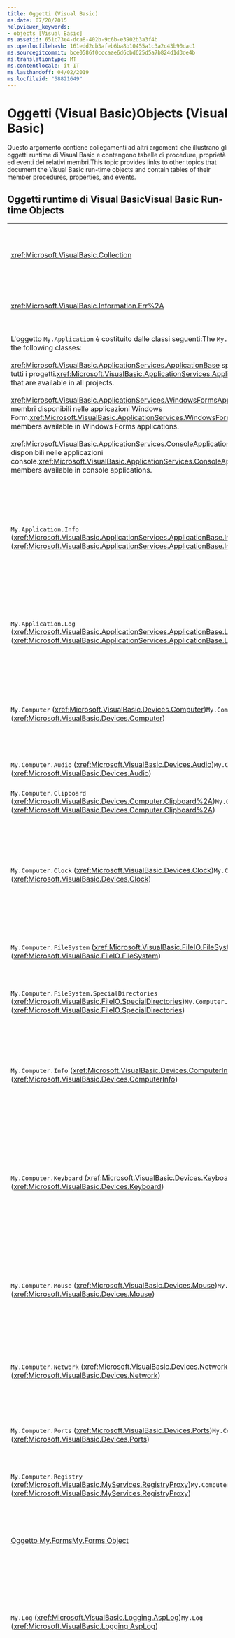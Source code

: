 ```yaml
---
title: Oggetti (Visual Basic)
ms.date: 07/20/2015
helpviewer_keywords:
- objects [Visual Basic]
ms.assetid: 651c73e4-dca8-402b-9c6b-e3902b3a3f4b
ms.openlocfilehash: 161edd2cb3afeb6ba8b10455a1c3a2c43b90dac1
ms.sourcegitcommit: bce0586f0cccaae6d6cbd625d5a7b824d1d3de4b
ms.translationtype: MT
ms.contentlocale: it-IT
ms.lasthandoff: 04/02/2019
ms.locfileid: "58821649"
---
```

# <a name="objects-visual-basic"></a><span data-ttu-id="f55fb-102">Oggetti (Visual Basic)</span><span class="sxs-lookup"><span data-stu-id="f55fb-102">Objects (Visual Basic)</span></span>
<span data-ttu-id="f55fb-103">Questo argomento contiene collegamenti ad altri argomenti che illustrano gli oggetti runtime di Visual Basic e contengono tabelle di procedure, proprietà ed eventi dei relativi membri.</span><span class="sxs-lookup"><span data-stu-id="f55fb-103">This topic provides links to other topics that document the Visual Basic run-time objects and contain tables of their member procedures, properties, and events.</span></span>  
  
## <a name="visual-basic-run-time-objects"></a><span data-ttu-id="f55fb-104">Oggetti runtime di Visual Basic</span><span class="sxs-lookup"><span data-stu-id="f55fb-104">Visual Basic Run-time Objects</span></span>  
  
|||  
|---|---|  
|<xref:Microsoft.VisualBasic.Collection>|<span data-ttu-id="f55fb-105">Rappresenta un modo pratico di visualizzare un gruppo correlato di elementi come un singolo oggetto.</span><span class="sxs-lookup"><span data-stu-id="f55fb-105">Provides a convenient way to see a related group of items as a single object.</span></span>|  
|<xref:Microsoft.VisualBasic.Information.Err%2A>|<span data-ttu-id="f55fb-106">Contiene informazioni sugli errori di runtime.</span><span class="sxs-lookup"><span data-stu-id="f55fb-106">Contains information about run-time errors.</span></span>|  
|<span data-ttu-id="f55fb-107">L'oggetto `My.Application` è costituito dalle classi seguenti:</span><span class="sxs-lookup"><span data-stu-id="f55fb-107">The `My.Application` object consists of the following classes:</span></span><br /><br /> <span data-ttu-id="f55fb-108"><xref:Microsoft.VisualBasic.ApplicationServices.ApplicationBase> specifica i membri disponibili in tutti i progetti.</span><span class="sxs-lookup"><span data-stu-id="f55fb-108"><xref:Microsoft.VisualBasic.ApplicationServices.ApplicationBase> provides members that are available in all projects.</span></span><br /><br /> <span data-ttu-id="f55fb-109"><xref:Microsoft.VisualBasic.ApplicationServices.WindowsFormsApplicationBase> specifica i membri disponibili nelle applicazioni Windows Form.</span><span class="sxs-lookup"><span data-stu-id="f55fb-109"><xref:Microsoft.VisualBasic.ApplicationServices.WindowsFormsApplicationBase> provides members available in Windows Forms applications.</span></span><br /><br /> <span data-ttu-id="f55fb-110"><xref:Microsoft.VisualBasic.ApplicationServices.ConsoleApplicationBase> specifica i membri disponibili nelle applicazioni console.</span><span class="sxs-lookup"><span data-stu-id="f55fb-110"><xref:Microsoft.VisualBasic.ApplicationServices.ConsoleApplicationBase> provides members available in console applications.</span></span>|<span data-ttu-id="f55fb-111">Specifica i dati associati solo all'applicazione o DLL corrente.</span><span class="sxs-lookup"><span data-stu-id="f55fb-111">Provides data that is associated only with the current application or DLL.</span></span> <span data-ttu-id="f55fb-112">Nessuna informazione a livello di sistema può essere modificata con `My.Application`.</span><span class="sxs-lookup"><span data-stu-id="f55fb-112">No system-level information can be altered with `My.Application`.</span></span><br /><br /> <span data-ttu-id="f55fb-113">Alcuni membri sono disponibili solo per le applicazioni console o Windows Form.</span><span class="sxs-lookup"><span data-stu-id="f55fb-113">Some members are available only for Windows Forms or console applications.</span></span>|  
|<span data-ttu-id="f55fb-114">`My.Application.Info` (<xref:Microsoft.VisualBasic.ApplicationServices.ApplicationBase.Info%2A>)</span><span class="sxs-lookup"><span data-stu-id="f55fb-114">`My.Application.Info` (<xref:Microsoft.VisualBasic.ApplicationServices.ApplicationBase.Info%2A>)</span></span>|<span data-ttu-id="f55fb-115">Specifica le proprietà necessarie per ottenere le informazioni relative a un'applicazione, ad esempio il numero di versione, la descrizione, gli assembly caricati e così via.</span><span class="sxs-lookup"><span data-stu-id="f55fb-115">Provides properties for getting the information about an application, such as the version number, description, loaded assemblies, and so on.</span></span>|  
|<span data-ttu-id="f55fb-116">`My.Application.Log` (<xref:Microsoft.VisualBasic.ApplicationServices.ApplicationBase.Log%2A>)</span><span class="sxs-lookup"><span data-stu-id="f55fb-116">`My.Application.Log` (<xref:Microsoft.VisualBasic.ApplicationServices.ApplicationBase.Log%2A>)</span></span>|<span data-ttu-id="f55fb-117">Fornisce una proprietà e i metodi per scrivere le informazioni relative a eventi ed eccezioni nei listener di log dell'applicazione.</span><span class="sxs-lookup"><span data-stu-id="f55fb-117">Provides a property and methods to write event and exception information to the application's log listeners.</span></span>|  
|<span data-ttu-id="f55fb-118">`My.Computer` (<xref:Microsoft.VisualBasic.Devices.Computer>)</span><span class="sxs-lookup"><span data-stu-id="f55fb-118">`My.Computer` (<xref:Microsoft.VisualBasic.Devices.Computer>)</span></span>|<span data-ttu-id="f55fb-119">Specifica le proprietà per la modifica dei componenti del computer, ad esempio audio, orologio, tastiera, file system e così via.</span><span class="sxs-lookup"><span data-stu-id="f55fb-119">Provides properties for manipulating computer components such as audio, the clock, the keyboard, the file system, and so on.</span></span>|  
|<span data-ttu-id="f55fb-120">`My.Computer.Audio` (<xref:Microsoft.VisualBasic.Devices.Audio>)</span><span class="sxs-lookup"><span data-stu-id="f55fb-120">`My.Computer.Audio` (<xref:Microsoft.VisualBasic.Devices.Audio>)</span></span>|<span data-ttu-id="f55fb-121">Specifica i metodi per la riproduzione di suoni.</span><span class="sxs-lookup"><span data-stu-id="f55fb-121">Provides methods for playing sounds.</span></span>|  
|<span data-ttu-id="f55fb-122">`My.Computer.Clipboard` (<xref:Microsoft.VisualBasic.Devices.Computer.Clipboard%2A>)</span><span class="sxs-lookup"><span data-stu-id="f55fb-122">`My.Computer.Clipboard` (<xref:Microsoft.VisualBasic.Devices.Computer.Clipboard%2A>)</span></span>|<span data-ttu-id="f55fb-123">Specifica i metodi per la modifica degli Appunti.</span><span class="sxs-lookup"><span data-stu-id="f55fb-123">Provides methods for manipulating the Clipboard.</span></span>|  
|<span data-ttu-id="f55fb-124">`My.Computer.Clock` (<xref:Microsoft.VisualBasic.Devices.Clock>)</span><span class="sxs-lookup"><span data-stu-id="f55fb-124">`My.Computer.Clock` (<xref:Microsoft.VisualBasic.Devices.Clock>)</span></span>|<span data-ttu-id="f55fb-125">Offre proprietà che consentono di accedere all'ora locale corrente e all'ora UTC (Universal Coordinated Time), equivalente all'ora di Greenwich, dal clock di sistema.</span><span class="sxs-lookup"><span data-stu-id="f55fb-125">Provides properties for accessing the current local time and Universal Coordinated Time (equivalent to Greenwich Mean Time) from the system clock.</span></span>|  
|<span data-ttu-id="f55fb-126">`My.Computer.FileSystem` (<xref:Microsoft.VisualBasic.FileIO.FileSystem>)</span><span class="sxs-lookup"><span data-stu-id="f55fb-126">`My.Computer.FileSystem` (<xref:Microsoft.VisualBasic.FileIO.FileSystem>)</span></span>|<span data-ttu-id="f55fb-127">Specifica proprietà e metodi per l'uso di unità, file e directory.</span><span class="sxs-lookup"><span data-stu-id="f55fb-127">Provides properties and methods for working with drives, files, and directories.</span></span>|  
|<span data-ttu-id="f55fb-128">`My.Computer.FileSystem.SpecialDirectories` (<xref:Microsoft.VisualBasic.FileIO.SpecialDirectories>)</span><span class="sxs-lookup"><span data-stu-id="f55fb-128">`My.Computer.FileSystem.SpecialDirectories` (<xref:Microsoft.VisualBasic.FileIO.SpecialDirectories>)</span></span>|<span data-ttu-id="f55fb-129">Specifica le proprietà per l'accesso alle directory a cui si fa comunemente riferimento.</span><span class="sxs-lookup"><span data-stu-id="f55fb-129">Provides properties for accessing commonly referenced directories.</span></span>|  
|<span data-ttu-id="f55fb-130">`My.Computer.Info` (<xref:Microsoft.VisualBasic.Devices.ComputerInfo>)</span><span class="sxs-lookup"><span data-stu-id="f55fb-130">`My.Computer.Info` (<xref:Microsoft.VisualBasic.Devices.ComputerInfo>)</span></span>|<span data-ttu-id="f55fb-131">Offre proprietà che consentono di ottenere informazioni su memoria del computer, assembly caricati, nome e sistema operativo.</span><span class="sxs-lookup"><span data-stu-id="f55fb-131">Provides properties for getting information about the computer's memory, loaded assemblies, name, and operating system.</span></span>|  
|<span data-ttu-id="f55fb-132">`My.Computer.Keyboard` (<xref:Microsoft.VisualBasic.Devices.Keyboard>)</span><span class="sxs-lookup"><span data-stu-id="f55fb-132">`My.Computer.Keyboard` (<xref:Microsoft.VisualBasic.Devices.Keyboard>)</span></span>|<span data-ttu-id="f55fb-133">Offre proprietà che consentono di accedere allo stato corrente della tastiera, per sapere ad esempio quali tasti vengono attualmente premuti, e un metodo per inviare le sequenze di tasti alla finestra attiva.</span><span class="sxs-lookup"><span data-stu-id="f55fb-133">Provides properties for accessing the current state of the keyboard, such as what keys are currently pressed, and provides a method to send keystrokes to the active window.</span></span>|  
|<span data-ttu-id="f55fb-134">`My.Computer.Mouse` (<xref:Microsoft.VisualBasic.Devices.Mouse>)</span><span class="sxs-lookup"><span data-stu-id="f55fb-134">`My.Computer.Mouse` (<xref:Microsoft.VisualBasic.Devices.Mouse>)</span></span>|<span data-ttu-id="f55fb-135">Offre proprietà che consentono di ottenere informazioni sul formato e sulla configurazione del mouse installato nel computer locale.</span><span class="sxs-lookup"><span data-stu-id="f55fb-135">Provides properties for getting information about the format and configuration of the mouse that is installed on the local computer.</span></span>|  
|<span data-ttu-id="f55fb-136">`My.Computer.Network` (<xref:Microsoft.VisualBasic.Devices.Network>)</span><span class="sxs-lookup"><span data-stu-id="f55fb-136">`My.Computer.Network` (<xref:Microsoft.VisualBasic.Devices.Network>)</span></span>|<span data-ttu-id="f55fb-137">Specifica una proprietà, un evento e i metodi per l'interazione con la rete a cui è connesso il computer.</span><span class="sxs-lookup"><span data-stu-id="f55fb-137">Provides a property, an event, and methods for interacting with the network to which the computer is connected.</span></span>|  
|<span data-ttu-id="f55fb-138">`My.Computer.Ports` (<xref:Microsoft.VisualBasic.Devices.Ports>)</span><span class="sxs-lookup"><span data-stu-id="f55fb-138">`My.Computer.Ports` (<xref:Microsoft.VisualBasic.Devices.Ports>)</span></span>|<span data-ttu-id="f55fb-139">Specifica una proprietà e un metodo per l'accesso alle porte seriali del computer.</span><span class="sxs-lookup"><span data-stu-id="f55fb-139">Provides a property and a method for accessing the computer's serial ports.</span></span>|  
|<span data-ttu-id="f55fb-140">`My.Computer.Registry` (<xref:Microsoft.VisualBasic.MyServices.RegistryProxy>)</span><span class="sxs-lookup"><span data-stu-id="f55fb-140">`My.Computer.Registry` (<xref:Microsoft.VisualBasic.MyServices.RegistryProxy>)</span></span>|<span data-ttu-id="f55fb-141">Specifica proprietà e metodi per la modifica del Registro di sistema.</span><span class="sxs-lookup"><span data-stu-id="f55fb-141">Provides properties and methods for manipulating the registry.</span></span>|  
|[<span data-ttu-id="f55fb-142">Oggetto My.Forms</span><span class="sxs-lookup"><span data-stu-id="f55fb-142">My.Forms Object</span></span>](../../../visual-basic/language-reference/objects/my-forms-object.md)|<span data-ttu-id="f55fb-143">Offre proprietà per l'accesso a un'istanza di ogni Windows Form dichiarato nel progetto corrente.</span><span class="sxs-lookup"><span data-stu-id="f55fb-143">Provides properties for accessing an instance of each Windows Form declared in the current project.</span></span>|  
|<span data-ttu-id="f55fb-144">`My.Log` (<xref:Microsoft.VisualBasic.Logging.AspLog>)</span><span class="sxs-lookup"><span data-stu-id="f55fb-144">`My.Log` (<xref:Microsoft.VisualBasic.Logging.AspLog>)</span></span>|<span data-ttu-id="f55fb-145">Specifica una proprietà e i metodi per la scrittura di informazioni relative a eventi ed eccezioni nei listener di log dell'applicazione per le applicazioni Web.</span><span class="sxs-lookup"><span data-stu-id="f55fb-145">Provides a property and methods for writing event and exception information to the application's log listeners for Web applications.</span></span>|  
|[<span data-ttu-id="f55fb-146">Oggetto My.Request</span><span class="sxs-lookup"><span data-stu-id="f55fb-146">My.Request Object</span></span>](../../../visual-basic/language-reference/objects/my-request-object.md)|<span data-ttu-id="f55fb-147">Ottiene l'oggetto <xref:System.Web.HttpRequest> per la pagina richiesta.</span><span class="sxs-lookup"><span data-stu-id="f55fb-147">Gets the <xref:System.Web.HttpRequest> object for the requested page.</span></span> <span data-ttu-id="f55fb-148">L'oggetto `My.Request` contiene informazioni sulla richiesta HTTP corrente.</span><span class="sxs-lookup"><span data-stu-id="f55fb-148">The `My.Request` object contains information about the current HTTP request.</span></span><br /><br /> <span data-ttu-id="f55fb-149">L'oggetto `My.Request` è disponibile solo per le applicazioni [!INCLUDE[vstecasp](~/includes/vstecasp-md.md)].</span><span class="sxs-lookup"><span data-stu-id="f55fb-149">The `My.Request` object is available only for [!INCLUDE[vstecasp](~/includes/vstecasp-md.md)] applications.</span></span>|  
|[<span data-ttu-id="f55fb-150">Oggetto My.Resources</span><span class="sxs-lookup"><span data-stu-id="f55fb-150">My.Resources Object</span></span>](../../../visual-basic/language-reference/objects/my-resources-object.md)|<span data-ttu-id="f55fb-151">Specifica proprietà e classi per l'accesso alle risorse di un'applicazione.</span><span class="sxs-lookup"><span data-stu-id="f55fb-151">Provides properties and classes for accessing an application's resources.</span></span>|  
|[<span data-ttu-id="f55fb-152">Oggetto My.Response</span><span class="sxs-lookup"><span data-stu-id="f55fb-152">My.Response Object</span></span>](../../../visual-basic/language-reference/objects/my-response-object.md)|<span data-ttu-id="f55fb-153">Ottiene l'oggetto <xref:System.Web.HttpResponse> associato a <xref:System.Web.UI.Page>.</span><span class="sxs-lookup"><span data-stu-id="f55fb-153">Gets the <xref:System.Web.HttpResponse> object that is associated with the <xref:System.Web.UI.Page>.</span></span> <span data-ttu-id="f55fb-154">Questo oggetto consente di inviare dati di risposta HTTP a un client e contiene informazioni su tale risposta.</span><span class="sxs-lookup"><span data-stu-id="f55fb-154">This object allows you to send HTTP response data to a client and contains information about that response.</span></span><br /><br /> <span data-ttu-id="f55fb-155">L'oggetto `My.Response` è disponibile solo per le applicazioni [!INCLUDE[vstecasp](~/includes/vstecasp-md.md)].</span><span class="sxs-lookup"><span data-stu-id="f55fb-155">The `My.Response` object is available only for [!INCLUDE[vstecasp](~/includes/vstecasp-md.md)] applications.</span></span>|  
|[<span data-ttu-id="f55fb-156">Oggetto My.Settings</span><span class="sxs-lookup"><span data-stu-id="f55fb-156">My.Settings Object</span></span>](../../../visual-basic/language-reference/objects/my-settings-object.md)|<span data-ttu-id="f55fb-157">Specifica proprietà e metodi per l'accesso alle impostazioni di un'applicazione.</span><span class="sxs-lookup"><span data-stu-id="f55fb-157">Provides properties and methods for accessing an application's settings.</span></span>|  
|<span data-ttu-id="f55fb-158">`My.User` (<xref:Microsoft.VisualBasic.ApplicationServices.User>)</span><span class="sxs-lookup"><span data-stu-id="f55fb-158">`My.User` (<xref:Microsoft.VisualBasic.ApplicationServices.User>)</span></span>|<span data-ttu-id="f55fb-159">Offre l'accesso alle informazioni sull'utente corrente.</span><span class="sxs-lookup"><span data-stu-id="f55fb-159">Provides access to information about the current user.</span></span>|  
|[<span data-ttu-id="f55fb-160">Oggetto My.WebServices</span><span class="sxs-lookup"><span data-stu-id="f55fb-160">My.WebServices Object</span></span>](../../../visual-basic/language-reference/objects/my-webservices-object.md)|<span data-ttu-id="f55fb-161">Specifica le proprietà per la creazione e l'accesso a una singola istanza di ogni servizio Web a cui fa riferimento il progetto corrente.</span><span class="sxs-lookup"><span data-stu-id="f55fb-161">Provides properties for creating and accessing a single instance of each Web service that is referenced by the current project.</span></span>|  
|<xref:Microsoft.VisualBasic.FileIO.TextFieldParser>|<span data-ttu-id="f55fb-162">Fornisce i metodi e le proprietà per l'analisi dei file di testo strutturati.</span><span class="sxs-lookup"><span data-stu-id="f55fb-162">Provides methods and properties for parsing structured text files.</span></span>|  
  
## <a name="see-also"></a><span data-ttu-id="f55fb-163">Vedere anche</span><span class="sxs-lookup"><span data-stu-id="f55fb-163">See also</span></span>

- [<span data-ttu-id="f55fb-164">Riferimenti per il linguaggio Visual Basic</span><span class="sxs-lookup"><span data-stu-id="f55fb-164">Visual Basic Language Reference</span></span>](../../../visual-basic/language-reference/index.md)
- [<span data-ttu-id="f55fb-165">Visual Basic</span><span class="sxs-lookup"><span data-stu-id="f55fb-165">Visual Basic</span></span>](../../../visual-basic/index.md)
